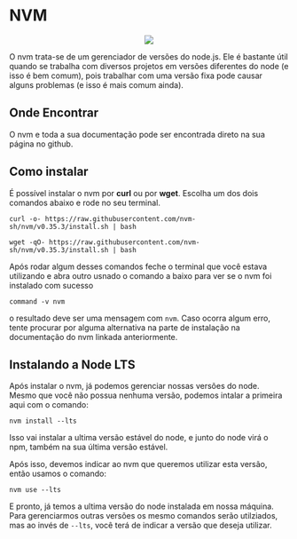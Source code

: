# NVM

<div style="text-align:center"><img src="https://miro.medium.com/max/1400/1*0HGTGpb0bdSo_xdlptb4-A.png" /></div>

O nvm trata-se de um gerenciador de versões do node.js. Ele é bastante útil quando se trabalha com diversos projetos em versões diferentes do node (e isso é bem comum), pois trabalhar com uma versão fixa pode causar alguns problemas (e isso é mais comum ainda).

## Onde Encontrar

O nvm e toda a sua documentação pode ser encontrada direto na sua <a src="https://github.com/nvm-sh/nvm">página</a> no github.

## Como instalar

É possível instalar o nvm por **curl** ou por **wget**. Escolha um dos dois comandos abaixo e rode no seu terminal.

```
curl -o- https://raw.githubusercontent.com/nvm-sh/nvm/v0.35.3/install.sh | bash
```

```
wget -qO- https://raw.githubusercontent.com/nvm-sh/nvm/v0.35.3/install.sh | bash

```

Após rodar algum desses comandos feche o terminal que você estava utilizando e abra outro usnado o comando a baixo para ver se o nvm foi instalado com sucesso

```
command -v nvm
```

o resultado deve ser uma mensagem com `nvm`. Caso ocorra algum erro, tente procurar por alguma alternativa na parte de instalação na documentação do nvm linkada anteriormente.

## Instalando a Node LTS

Após instalar o nvm, já podemos gerenciar nossas versões do node. Mesmo que você não possua nenhuma versão, podemos intalar a primeira aqui com o comando:

```
nvm install --lts
```

Isso vai instalar a ultima versão estável do node, e junto do node virá o npm, também na sua última versão estável.

Após isso, devemos indicar ao nvm que queremos utilizar esta versão, então usamos o comando:

```
nvm use --lts
```

E pronto, já temos a ultima versão do node instalada em nossa máquina. Para gerenciarmos outras versões os mesmo comandos serão utilziados, mas ao invés de `--lts`, você terá de indicar a versão que deseja utilizar.
